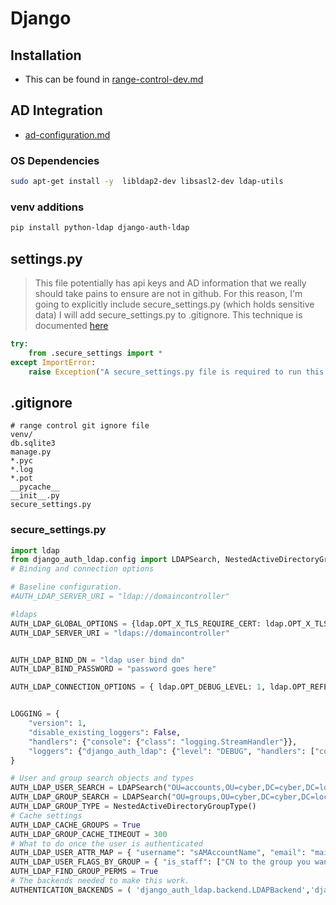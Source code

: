 # Django

## Installation

* This can be found in  [range-control-dev.md](range-control-dev.md) 

## AD Integration

* [ad-configuration.md](ad-configuration.md) 

### OS Dependencies

```bash
sudo apt-get install -y  libldap2-dev libsasl2-dev ldap-utils
```

### venv additions

```bash
pip install python-ldap django-auth-ldap
```

## settings.py

> This file potentially has api keys and AD information that we really should take pains to ensure are not in github.  For this reason, I'm going to explicitly include secure_settings.py (which holds sensitive data) I will add secure_settings.py to .gitignore.  This technique is documented [here](https://djangostars.com/blog/configuring-django-settings-best-practices/)

```python
try:
    from .secure_settings import *
except ImportError:
    raise Exception("A secure_settings.py file is required to run this project")
```

## .gitignore

```
# range control git ignore file
venv/
db.sqlite3
manage.py
*.pyc
*.log
*.pot
__pycache__
__init__.py
secure_settings.py

```

### secure_settings.py

```python
import ldap 
from django_auth_ldap.config import LDAPSearch, NestedActiveDirectoryGroupType 
# Binding and connection options 

# Baseline configuration.
#AUTH_LDAP_SERVER_URI = "ldap://domaincontroller"

#ldaps
AUTH_LDAP_GLOBAL_OPTIONS = {ldap.OPT_X_TLS_REQUIRE_CERT: ldap.OPT_X_TLS_NEVER}
AUTH_LDAP_SERVER_URI = "ldaps://domaincontroller"


AUTH_LDAP_BIND_DN = "ldap user bind dn"
AUTH_LDAP_BIND_PASSWORD = "password goes here"

AUTH_LDAP_CONNECTION_OPTIONS = { ldap.OPT_DEBUG_LEVEL: 1, ldap.OPT_REFERRALS: 0, } 


LOGGING = {
    "version": 1,
    "disable_existing_loggers": False,
    "handlers": {"console": {"class": "logging.StreamHandler"}},
    "loggers": {"django_auth_ldap": {"level": "DEBUG", "handlers": ["console"]}},
}

# User and group search objects and types 
AUTH_LDAP_USER_SEARCH = LDAPSearch("OU=accounts,OU=cyber,DC=cyber,DC=local", ldap.SCOPE_SUBTREE, "(sAMAccountName=%(user)s)") 
AUTH_LDAP_GROUP_SEARCH = LDAPSearch("OU=groups,OU=cyber,DC=cyber,DC=local", ldap.SCOPE_SUBTREE, "(objectClass=group)") 
AUTH_LDAP_GROUP_TYPE = NestedActiveDirectoryGroupType() 
# Cache settings 
AUTH_LDAP_CACHE_GROUPS = True 
AUTH_LDAP_GROUP_CACHE_TIMEOUT = 300 
# What to do once the user is authenticated 
AUTH_LDAP_USER_ATTR_MAP = { "username": "sAMAccountName", "email": "mail" } 
AUTH_LDAP_USER_FLAGS_BY_GROUP = { "is_staff": ["CN to the group you want to have access to the admin site"], "is_superuser": ["identify the super users with a CN to the group"] } 
AUTH_LDAP_FIND_GROUP_PERMS = True 
# The backends needed to make this work. 
AUTHENTICATION_BACKENDS = ( 'django_auth_ldap.backend.LDAPBackend','django.contrib.auth.backends.ModelBackend') 
```





